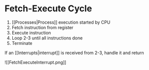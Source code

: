 # Fetch-Execute Cycle

1) [[Processes|Process]] execution started by CPU
2) Fetch instruction from register
3) Execute instruction
4) Loop 2-3 until all instructions done
5) Terminate

If an [[Interrupts|interrupt]] is received from 2-3, handle it and return

![[FetchExecuteInterrupt.png]]